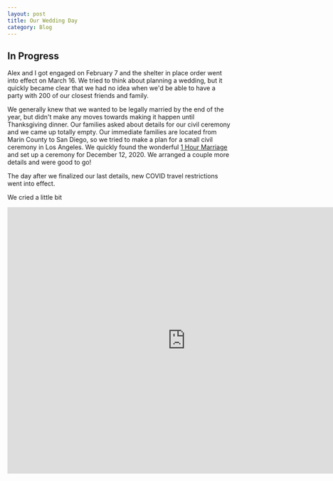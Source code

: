 ```yaml
---
layout: post
title: Our Wedding Day
category: Blog
---
```

## In Progress

Alex and I got engaged on February 7 and the shelter in place order went into effect on March 16. We tried to think about planning a wedding, but it quickly became clear that we had no idea when we'd be able to have a party with 200 of our closest friends and family. 

We generally knew that we wanted to be legally married by the end of the year, but didn't make any moves towards making it happen until Thanksgiving dinner. Our families asked about details for our civil ceremony and we came up totally empty. Our immediate families are located from Marin County to San Diego, so we tried to make a plan for a small civil ceremony in Los Angeles. We quickly found the wonderful [1 Hour Marriage](https://www.1hourmarriage.com/) and set up a ceremony for December 12, 2020. We arranged a couple more details and were good to go!

The day after we finalized our last details, new COVID travel restrictions went into effect. 

We cried a little bit

<iframe src="https://camillemerz.smugmug.com/frame/slideshow?key=DrR35P&speed=3&transition=fade&autoStart=1&captions=0&navigation=0&playButton=0&randomize=0&transitionSpeed=2" width="800" height="600" frameborder="no" scrolling="no"></iframe>
<!--stackedit_data:
eyJoaXN0b3J5IjpbMTM0ODc1MDQ5Nyw5Njk4Mjg1NzcsLTIwND
c2MDU0NjBdfQ==
-->